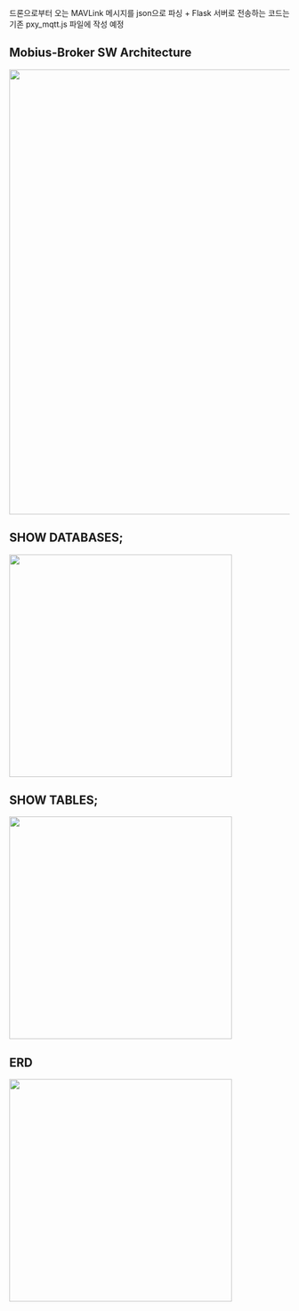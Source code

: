 드론으로부터 오는 MAVLink 메시지를 json으로 파싱 + Flask 서버로 전송하는 코드는 기존 pxy_mqtt.js 파일에 작성 예정

## Mobius-Broker SW Architecture
<div align="center">
<img src="https://user-images.githubusercontent.com/29790334/28245393-a1159d5e-6a40-11e7-8948-4262bf29c371.png" width="800"/>
</div>

## SHOW DATABASES;
<img src="https://github.com/user-attachments/assets/49a2f024-1e4e-4b19-8579-2e65380fa9a7" width="400" height="400"/>

## SHOW TABLES;
<img src="https://github.com/user-attachments/assets/59ca51a8-9a2f-4707-9bef-42431265e9d4" width="400" height="400"/>

## ERD
<img src="[https://github.com/user-attachments/assets/59ca51a8-9a2f-4707-9bef-42431265e9d4](https://github.com/user-attachments/assets/038e4ec2-239b-4aa5-b4bb-26b89c4853a9)" width="400" height="400"/>
